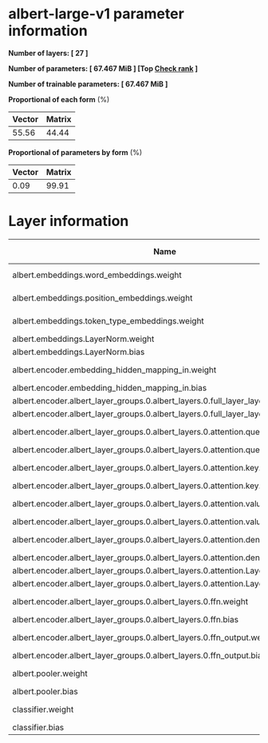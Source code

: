 # albert-large-v1 parameter information

**Number of layers: [ 27 ]**

**Number of parameters: [ 67.467 MiB ] [Top <a href='./README.md'>Check rank</a> ]**

**Number of trainable parameters: [ 67.467 MiB ]**

**Proportional of each form** (%)

| Vector | Matrix | 
|  --- | --- |
| 55.56 | 44.44 | 

**Proportional of parameters by form** (%)


| Vector | Matrix | 
|  --- | --- |
| 0.09 | 99.91 | 

# Layer information


| Name | Shape | Squeezed shape | Number of parameters | Form |
| --- | --- | --- | --- | --- |
| albert.embeddings.word_embeddings.weight | (30000, 128) | (30000, 128) | 3840000 | Matrix |
| albert.embeddings.position_embeddings.weight | (512, 128) | (512, 128) | 65536 | Matrix |
| albert.embeddings.token_type_embeddings.weight | (2, 128) | (2, 128) | 256 | Matrix |
| albert.embeddings.LayerNorm.weight | (128,) | (128,) | 128 | Vector |
| albert.embeddings.LayerNorm.bias | (128,) | (128,) | 128 | Vector |
| albert.encoder.embedding_hidden_mapping_in.weight | (1024, 128) | (1024, 128) | 131072 | Matrix |
| albert.encoder.embedding_hidden_mapping_in.bias | (1024,) | (1024,) | 1024 | Vector |
| albert.encoder.albert_layer_groups.0.albert_layers.0.full_layer_layer_norm.weight | (1024,) | (1024,) | 1024 | Vector |
| albert.encoder.albert_layer_groups.0.albert_layers.0.full_layer_layer_norm.bias | (1024,) | (1024,) | 1024 | Vector |
| albert.encoder.albert_layer_groups.0.albert_layers.0.attention.query.weight | (1024, 1024) | (1024, 1024) | 1048576 | Matrix |
| albert.encoder.albert_layer_groups.0.albert_layers.0.attention.query.bias | (1024,) | (1024,) | 1024 | Vector |
| albert.encoder.albert_layer_groups.0.albert_layers.0.attention.key.weight | (1024, 1024) | (1024, 1024) | 1048576 | Matrix |
| albert.encoder.albert_layer_groups.0.albert_layers.0.attention.key.bias | (1024,) | (1024,) | 1024 | Vector |
| albert.encoder.albert_layer_groups.0.albert_layers.0.attention.value.weight | (1024, 1024) | (1024, 1024) | 1048576 | Matrix |
| albert.encoder.albert_layer_groups.0.albert_layers.0.attention.value.bias | (1024,) | (1024,) | 1024 | Vector |
| albert.encoder.albert_layer_groups.0.albert_layers.0.attention.dense.weight | (1024, 1024) | (1024, 1024) | 1048576 | Matrix |
| albert.encoder.albert_layer_groups.0.albert_layers.0.attention.dense.bias | (1024,) | (1024,) | 1024 | Vector |
| albert.encoder.albert_layer_groups.0.albert_layers.0.attention.LayerNorm.weight | (1024,) | (1024,) | 1024 | Vector |
| albert.encoder.albert_layer_groups.0.albert_layers.0.attention.LayerNorm.bias | (1024,) | (1024,) | 1024 | Vector |
| albert.encoder.albert_layer_groups.0.albert_layers.0.ffn.weight | (4096, 1024) | (4096, 1024) | 4194304 | Matrix |
| albert.encoder.albert_layer_groups.0.albert_layers.0.ffn.bias | (4096,) | (4096,) | 4096 | Vector |
| albert.encoder.albert_layer_groups.0.albert_layers.0.ffn_output.weight | (1024, 4096) | (1024, 4096) | 4194304 | Matrix |
| albert.encoder.albert_layer_groups.0.albert_layers.0.ffn_output.bias | (1024,) | (1024,) | 1024 | Vector |
| albert.pooler.weight | (1024, 1024) | (1024, 1024) | 1048576 | Matrix |
| albert.pooler.bias | (1024,) | (1024,) | 1024 | Vector |
| classifier.weight | (2, 1024) | (2, 1024) | 2048 | Matrix |
| classifier.bias | (2,) | (2,) | 2 | Vector |

